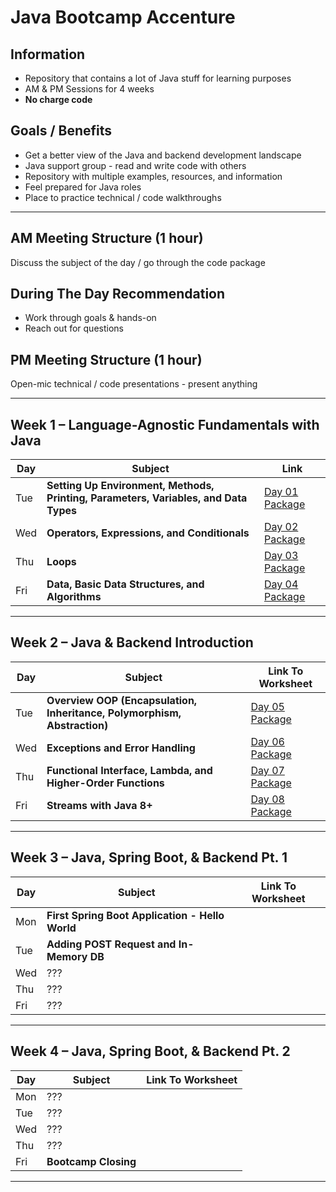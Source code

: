 # Java Bootcamp Accenture
## Information
- Repository that contains a lot of Java stuff for learning purposes
- AM & PM Sessions for 4 weeks
- **No charge code**
## Goals / Benefits
- Get a better view of the Java and backend development landscape
- Java support group - read and write code with others
- Repository with multiple examples, resources, and information
- Feel prepared for Java roles
- Place to practice technical / code walkthroughs

---
## AM Meeting Structure (1 hour)
Discuss the subject of the day / go through the code package
## During The Day Recommendation
- Work through goals & hands-on
- Reach out for questions
## PM Meeting Structure (1 hour)
Open-mic technical / code presentations - present anything

---
## Week 1 – Language-Agnostic Fundamentals with Java

| Day | Subject                                                                              | Link                                                                                                                                       |
| --- | ------------------------------------------------------------------------------------ | ------------------------------------------------------------------------------------------------------------------------------------------ |
| Tue | **Setting Up Environment, Methods, Printing, Parameters, Variables, and Data Types** | [Day 01 Package](https://github.com/jfsaaved/java-bootcamp-acn/tree/main/week-01-introduction-to-coding/src/main/java/org/accenture/day01) |
| Wed | **Operators, Expressions, and Conditionals**                                         | [Day 02 Package](https://github.com/jfsaaved/java-bootcamp-acn/tree/main/week-01-introduction-to-coding/src/main/java/org/accenture/day02) |
| Thu | **Loops<br>**                                                                        | [Day 03 Package](https://github.com/jfsaaved/java-bootcamp-acn/tree/main/week-01-introduction-to-coding/src/main/java/org/accenture/day03) |
| Fri | **Data, Basic Data Structures, and Algorithms**                                      | [Day 04 Package](https://github.com/jfsaaved/java-bootcamp-acn/tree/main/week-01-introduction-to-coding/src/main/java/org/accenture/day04) |

---
## Week 2 – Java & Backend Introduction

| Day | Subject                                                                  | Link To Worksheet                                                                                                                |
| --- |--------------------------------------------------------------------------| -------------------------------------------------------------------------------------------------------------------------------- |
| Tue | **Overview OOP (Encapsulation, Inheritance, Polymorphism, Abstraction)** | [Day 05 Package](https://github.com/jfsaaved/java-bootcamp-acn/tree/main/week-02-java-and-oop/src/main/java/org/accenture/day05) |
| Wed | **Exceptions and Error Handling**<br>                                    | [Day 06 Package](https://github.com/jfsaaved/java-bootcamp-acn/tree/main/week-02-java-and-oop/src/main/java/org/accenture/day06) |
| Thu | **Functional Interface, Lambda, and Higher-Order Functions**<br>         | [Day 07 Package](https://github.com/jfsaaved/java-bootcamp-acn/tree/main/week-02-java-and-oop/src/main/java/org/accenture/day07) |
| Fri | **Streams with Java 8+**                                                 | [Day 08 Package](https://github.com/jfsaaved/java-bootcamp-acn/tree/main/week-02-java-and-oop/src/main/java/org/accenture/day08) |

---
## Week 3 – Java, Spring Boot, & Backend Pt. 1

| Day | Subject                                         | Link To Worksheet |
| --- | ----------------------------------------------- | ----------------- |
| Mon | **First Spring Boot Application - Hello World** |                   |
| Tue | **Adding POST Request and In-Memory DB**        |                   |
| Wed | ???                                             |                   |
| Thu | ???                                             |                   |
| Fri | ???                                             |                   |

---
## Week 4 – Java, Spring Boot, & Backend Pt. 2

| Day | Subject              | Link To Worksheet |
| --- | -------------------- | ----------------- |
| Mon | ???                  |                   |
| Tue | ???                  |                   |
| Wed | ???                  |                   |
| Thu | ???                  |                   |
| Fri | **Bootcamp Closing** |                   |

---
